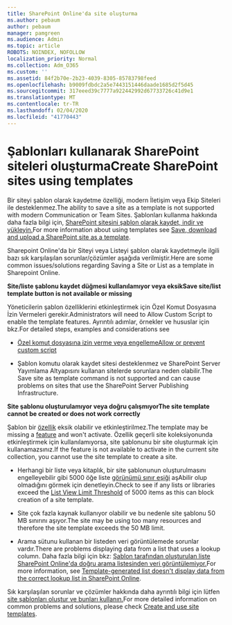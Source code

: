 ```yaml
---
title: SharePoint Online'da site oluşturma
ms.author: pebaum
author: pebaum
manager: pamgreen
ms.audience: Admin
ms.topic: article
ROBOTS: NOINDEX, NOFOLLOW
localization_priority: Normal
ms.collection: Adm_O365
ms.custom: ''
ms.assetid: 84f2b70e-2b23-4039-8305-85783798feed
ms.openlocfilehash: b9009fdbdc2a5e7443151446daade1685d2f5d45
ms.sourcegitcommit: 317eeed39c7777a922442992d67733726c41d9e1
ms.translationtype: MT
ms.contentlocale: tr-TR
ms.lasthandoff: 02/04/2020
ms.locfileid: "41770443"
---
```

# <a name="create-sharepoint-sites-using-templates"></a><span data-ttu-id="9729b-102">Şablonları kullanarak SharePoint siteleri oluşturma</span><span class="sxs-lookup"><span data-stu-id="9729b-102">Create SharePoint sites using templates</span></span>

<span data-ttu-id="9729b-103">Bir siteyi şablon olarak kaydetme özelliği, modern İletişim veya Ekip Siteleri ile desteklenmez.</span><span class="sxs-lookup"><span data-stu-id="9729b-103">The ability to save a site as a template is not supported with modern Communication or Team Sites.</span></span> <span data-ttu-id="9729b-104">Şablonları kullanma hakkında daha fazla bilgi için, [SharePoint sitesini şablon olarak kaydet, indir ve yükleyin.](https://docs.microsoft.com/sharepoint/dev/general-development/save-download-and-upload-a-sharepoint-site-as-a-template)</span><span class="sxs-lookup"><span data-stu-id="9729b-104">For more information about using templates see [Save, download and upload a SharePoint site as a template](https://docs.microsoft.com/sharepoint/dev/general-development/save-download-and-upload-a-sharepoint-site-as-a-template).</span></span>

<span data-ttu-id="9729b-105">Sharepoint Online'da bir Siteyi veya Listeyi şablon olarak kaydetmeyle ilgili bazı sık karşılaşılan sorunlar/çözümler aşağıda verilmiştir.</span><span class="sxs-lookup"><span data-stu-id="9729b-105">Here are some common issues/solutions regarding Saving a Site or List as a template in Sharepoint Online.</span></span> 

<span data-ttu-id="9729b-106">**Site/liste şablonu kaydet düğmesi kullanılamıyor veya eksik**</span><span class="sxs-lookup"><span data-stu-id="9729b-106">**Save site/list template button is not available or missing**</span></span>

<span data-ttu-id="9729b-107">Yöneticilerin şablon özelliklerini etkinleştirmek için Özel Komut Dosyasına İzin Vermeleri gerekir.</span><span class="sxs-lookup"><span data-stu-id="9729b-107">Administrators will need to Allow Custom Script to enable the template features.</span></span> <span data-ttu-id="9729b-108">Ayrıntılı adımlar, örnekler ve hususlar için bkz.</span><span class="sxs-lookup"><span data-stu-id="9729b-108">For detailed steps, examples and considerations see</span></span> 

- [<span data-ttu-id="9729b-109">Özel komut dosyasına izin verme veya engelleme</span><span class="sxs-lookup"><span data-stu-id="9729b-109">Allow or prevent custom script</span></span>](https://docs.microsoft.com/sharepoint/allow-or-prevent-custom-script)

- <span data-ttu-id="9729b-110">Şablon komutu olarak kaydet sitesi desteklenmez ve SharePoint Server Yayımlama Altyapısını kullanan sitelerde sorunlara neden olabilir.</span><span class="sxs-lookup"><span data-stu-id="9729b-110">The Save site as template command is not supported and can cause problems on sites that use the SharePoint Server Publishing Infrastructure.</span></span>

<span data-ttu-id="9729b-111">**Site şablonu oluşturulamıyor veya doğru çalışmıyor**</span><span class="sxs-lookup"><span data-stu-id="9729b-111">**The site template cannot be created or does not work correctly**</span></span>

<span data-ttu-id="9729b-112">Şablon bir [özellik](https://social.technet.microsoft.com/wiki/contents/articles/14423.sharepoint-2013-existing-features-guid.aspx) eksik olabilir ve etkinleştirilmez.</span><span class="sxs-lookup"><span data-stu-id="9729b-112">The template may be missing a [feature](https://social.technet.microsoft.com/wiki/contents/articles/14423.sharepoint-2013-existing-features-guid.aspx) and won't activate.</span></span> <span data-ttu-id="9729b-113">Özellik geçerli site koleksiyonunda etkinleştirmek için kullanılamıyorsa, site şablonunu bir site oluşturmak için kullanamazsınız.</span><span class="sxs-lookup"><span data-stu-id="9729b-113">If the feature is not available to activate in the current site collection, you cannot use the site template to create a site.</span></span>

- <span data-ttu-id="9729b-114">Herhangi bir liste veya kitaplık, bir site şablonunun oluşturulmasını engelleyebilir gibi 5000 öğe liste [görünümü sınır eşiği](https://support.office.com/article/Manage-large-lists-and-libraries-in-SharePoint-B8588DAE-9387-48C2-9248-C24122F07C59) aşAbilir olup olmadığını görmek için denetleyin.</span><span class="sxs-lookup"><span data-stu-id="9729b-114">Check to see if any lists or libraries exceed the [List View Limit Threshold](https://support.office.com/article/Manage-large-lists-and-libraries-in-SharePoint-B8588DAE-9387-48C2-9248-C24122F07C59) of 5000 items as this can block creation of a site template.</span></span>

- <span data-ttu-id="9729b-115">Site çok fazla kaynak kullanıyor olabilir ve bu nedenle site şablonu 50 MB sınırını aşıyor.</span><span class="sxs-lookup"><span data-stu-id="9729b-115">The site may be using too many resources and therefore the site template exceeds the 50 MB limit.</span></span>


- <span data-ttu-id="9729b-116">Arama sütunu kullanan bir listeden veri görüntülemede sorunlar vardır.</span><span class="sxs-lookup"><span data-stu-id="9729b-116">There are problems displaying data from a list that uses a lookup column.</span></span> <span data-ttu-id="9729b-117">Daha fazla bilgi için bkz: [Şablon tarafından oluşturulan liste SharePoint Online'da doğru arama listesinden veri görüntülemiyor.](https://docs.microsoft.com/sharepoint/support/lists-and-libraries/template-generated-list-incorrect-data)</span><span class="sxs-lookup"><span data-stu-id="9729b-117">For more information, see [Template-generated list doesn't display data from the correct lookup list in SharePoint Online](https://docs.microsoft.com/sharepoint/support/lists-and-libraries/template-generated-list-incorrect-data).</span></span>

<span data-ttu-id="9729b-118">Sık karşılaşılan sorunlar ve çözümler hakkında daha ayrıntılı bilgi için lütfen [site şablonları oluştur ve bunları kullanın.](https://support.office.com/article/Create-and-use-site-templates-60371B0F-00E0-4C49-A844-34759EBDD989)</span><span class="sxs-lookup"><span data-stu-id="9729b-118">For more detailed information on common problems and solutions, please check [Create and use site templates](https://support.office.com/article/Create-and-use-site-templates-60371B0F-00E0-4C49-A844-34759EBDD989).</span></span>



